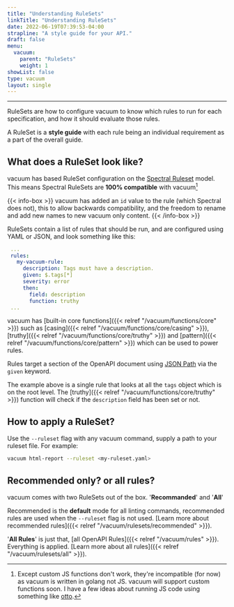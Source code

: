 ```yaml
---
title: "Understanding RuleSets"
linkTitle: "Understanding RuleSets"
date: 2022-06-19T07:39:53-04:00
strapline: "A style guide for your API."
draft: false
menu:
  vacuum:
    parent: "RuleSets"
    weight: 1
showList: false
type: vacuum
layout: single
---
```

---

RuleSets are how to configure vacuum to know which rules to run for each specification, and how it should evaluate those rules.

A RuleSet is a **style guide** with each rule being an individual requirement as a part of the overall guide.

## What does a RuleSet look like?

vacuum has based RuleSet configuration on the [Spectral Ruleset](https://meta.stoplight.io/docs/spectral/01baf06bdd05a-rulesets)
model. This means Spectral RuleSets are **100% compatible** with vacuum[^1]

{{< info-box >}}
vacuum has added an `id` value to the rule (which Spectral does not), this to allow backwards compatibility, and the freedom
to rename and add new names to new vacuum only content.
{{< /info-box >}}

RuleSets contain a list of rules that should be run, and are configured using YAML or JSON, and look something like this:

```yaml
 ...
 rules:
   my-vacuum-rule:
     description: Tags must have a description.
     given: $.tags[*]
     severity: error
     then:
       field: description
       function: truthy
 ...
```

vacuum has [built-in core functions]({{< relref "/vacuum/functions/core" >}}) such as [casing]({{< relref "/vacuum/functions/core/casing" >}}),
[truthy]({{< relref "/vacuum/functions/core/truthy" >}}) and [pattern]({{< relref "/vacuum/functions/core/pattern" >}}) which
can be used to power rules.

Rules target a section of the OpenAPI document using [JSON Path](http://jsonpath.com/) via the `given` keyword.

The example above is a single rule that looks at all the `tags` object which is on the root level. The [truthy]({{< relref "/vacuum/functions/core/truthy" >}})
function will check if the `description` field has been set or not.

## How to apply a RuleSet?

Use the `--ruleset` flag with any vacuum command, supply a path to your ruleset file. For example:

```zsh
vacuum html-report --ruleset <my-ruleset.yaml>
```

## Recommended only? or all rules?

vacuum comes with two RuleSets out of the box. '**Recommanded**' and '**All**'

Recommended is the **default** mode for all linting commands, recommended rules are used when the `--ruleset` flag is not
used. [Learn more about recommended rules]({{< relref "/vacuum/rulesets/recommended" >}}).

'**All Rules**' is just that, [all OpenAPI Rules]({{< relref "/vacuum/rules" >}}). Everything is applied.
[Learn more about all rules]({{< relref "/vacuum/rulesets/all" >}}).



[^1]: Except custom JS functions don't work, they're incompatible (for now) as vacuum is written in golang not JS. vacuum will support custom functions soon.
I have a few ideas about running JS code using something like [otto](https://github.com/robertkrimen/otto).